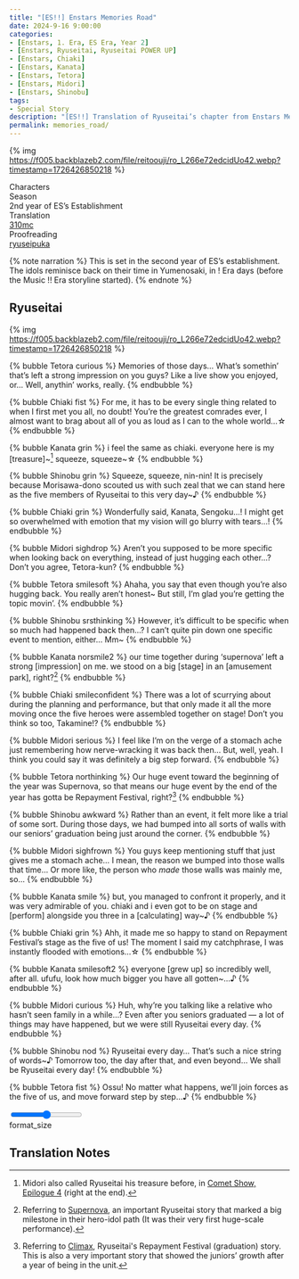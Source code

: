 ```yaml
---
title: "[ES!!] Enstars Memories Road"
date: 2024-9-16 9:00:00
categories:
- [Enstars, 1. Era, ES Era, Year 2]
- [Enstars, Ryuseitai, Ryuseitai POWER UP]
- [Enstars, Chiaki]
- [Enstars, Kanata]
- [Enstars, Tetora]
- [Enstars, Midori]
- [Enstars, Shinobu]
tags:
- Special Story
description: "[ES!!] Translation of Ryuseitai’s chapter from Enstars Memories Road (Related to recounting their memory in Yumenosaki)."
permalink: memories_road/
---
```


{% img https://f005.backblazeb2.com/file/reitoouji/ro_L266e72edcidUo42.webp?timestamp=1726426850218 %}

<div class="three-wrapper" style="--storyColor:#5ac189;--storyColor-rgb:90,193,137;--storyColor-h:147.4;--storyColor-s:45.4%;--storyColor-l:55.5%;">
    <div class="info-area">
        <div class="info">
            <div class="info-item characters">
                <div class="label">
                    Characters
                </div>
                <div class="value">
                    <a href="/categories/Enstars/Tetora" character="Tetora"></a>
                    <a href="/categories/Enstars/Midori" character="Midori"></a>
                    <a href="/categories/Enstars/Shinobu" character="Shinobu"></a>
                    <a href="/categories/Enstars/Chiaki" character="Chiaki"></a>
                    <a href="/categories/Enstars/Kanata" character="Kanata"></a>
                </div>
            </div>
            <div class="info-item one">
                <div class="label">
                    Season
                </div>
                <div class="value">
                    2nd year of ES’s Establishment
                </div>
            </div>
            <div class="info-item two">
                <div class="label">
                    Translation
                </div>
                <div class="value">
                    <a href="/about">310mc</a>
                </div>
            </div>
            <div class="info-item three">
                <div class="label">
                   Proofreading
                </div>
                <div class="value">
                    <a href="https://ryuseipuka.notion.site/proofed-by-ryuseipuka-020757643ea94baabea5e7d21f325a8b" target="_blank">ryuseipuka</a>
                </div>
            </div>
        </div>
    </div>
</div>

<!-- more -->

{% note narration %}
This is set in the second year of ES’s establishment. The idols reminisce back on their time in Yumenosaki, in ! Era days (before the Music !! Era storyline started).
{% endnote %}

## Ryuseitai

{% img https://f005.backblazeb2.com/file/reitoouji/ro_L266e72edcidUo42.webp?timestamp=1726426850218 %}

{% bubble Tetora curious %}
Memories of those days… What’s somethin’ that’s left a strong impression on you guys? Like a live show you enjoyed, or… Well, anythin’ works, really.
{% endbubble %}

{% bubble Chiaki fist %}
For me, it has to be every single thing related to when I first met you all, no doubt! You’re the greatest comrades ever, I almost want to brag about all of you as loud as I can to the whole world…☆
{% endbubble %}

{% bubble Kanata grin %}
i feel the same as chiaki. everyone here is my [treasure]\~[^1] squeeze, squeeze\~☆
{% endbubble %}

{% bubble Shinobu grin %}
Squeeze, squeeze, nin-nin! It is precisely because Morisawa-dono scouted us with such zeal that we can stand here as the five members of Ryuseitai to this very day~♪
{% endbubble %}

{% bubble Chiaki grin %}
Wonderfully said, Kanata, Sengoku…! I might get so overwhelmed with emotion that my vision will go blurry with tears…!
{% endbubble %}

{% bubble Midori sighdrop %}
Aren’t you supposed to be more specific when looking back on everything, instead of just hugging each other…? Don’t you agree, Tetora-kun?
{% endbubble %}

{% bubble Tetora smilesoft %}
Ahaha, you say that even though you’re also hugging back. You really aren’t honest~ But still, I’m glad you’re getting the topic movin’.
{% endbubble %}

{% bubble Shinobu srsthinking %}
However, it’s difficult to be specific when so much had happened back then…? I can’t quite pin down one specific event to mention, either… Mm~
{% endbubble %}

{% bubble Kanata norsmile2 %}
our time together during ‘supernova’ left a strong [impression] on me. we stood on a big [stage] in an [amusement park], right?[^2]
{% endbubble %}

{% bubble Chiaki smileconfident %}
There was a lot of scurrying about during the planning and performance, but that only made it all the more moving once the five heroes were assembled together on stage! Don’t you think so too, Takamine!?
{% endbubble %}

{% bubble Midori serious %}
I feel like I’m on the verge of a stomach ache just remembering how nerve-wracking it was back then… But, well, yeah. I think you could say it was definitely a big step forward.
{% endbubble %}

{% bubble Tetora northinking %}
Our huge event toward the beginning of the year was Supernova, so that means our huge event by the end of the year has gotta be Repayment Festival, right?[^3]
{% endbubble %}

{% bubble Shinobu awkward %}
Rather than an event, it felt more like a trial of some sort. During those days, we had bumped into all sorts of walls with our seniors’ graduation being just around the corner.
{% endbubble %}

{% bubble Midori sighfrown %}
You guys keep mentioning stuff that just gives me a stomach ache… I mean, the reason we bumped into those walls that time… Or more like, the person who <em>made</em> those walls was mainly me, so…
{% endbubble %}

{% bubble Kanata smile %}
but, you managed to confront it properly, and it was very admirable of you. chiaki and i even got to be on stage and [perform] alongside you three in a [calculating] way~♪
{% endbubble %}

{% bubble Chiaki grin %}
Ahh, it made me so happy to stand on Repayment Festival’s stage as the five of us! The moment I said my catchphrase, I was instantly flooded with emotions…☆
{% endbubble %}

{% bubble Kanata smilesoft2 %}
everyone [grew up] so incredibly well, after all. ufufu, look how much bigger you have all gotten~…♪
{% endbubble %}

{% bubble Midori curious %}
Huh, why’re you talking like a relative who hasn’t seen family in a while…? Even after you seniors graduated — a lot of things may have happened, but we were still Ryuseitai every day.
{% endbubble %}

{% bubble Shinobu nod %}
Ryuseitai every day… That’s such a nice string of words~♪ Tomorrow too, the day after that, and even beyond… We shall be Ryuseitai every day!
{% endbubble %}

{% bubble Tetora fist %}
Ossu! No matter what happens, we’ll join forces as the five of us, and move forward step by step…♪
{% endbubble %}

<div class="navigation2">
    <div class="toolbar-wrapper">
        <div class="slider-container">
            <input type="range" min="1" max="5" value="3" class="slider">
        </div>
        <div class="toolbar">
            <a target="_blank" href="/translations/#Index" class="home-button" title="Translations Masterlist"><i class="fa fa-home"></i></a>
            <div class="toolbar__section">
                <a id="sliderDrop">
                    <span class="material-icons-round" title="Text Size">format_size</span>
                </a>
            </div>
            <a href="#top" class="top-arrow" title="Back to Top"><i class="fa fa-arrow-up"></i></a>
        </div>
    </div>
</div>

## Translation Notes

[^1]: Midori also called Ryuseitai his treasure before, in <a href="/comet_show/epilogue" target="_blank">Comet Show, Epilogue 4</a> (right at the end).
[^2]: Referring to <a href="https://ensemble-stars.fandom.com/wiki/Supernova" target="_blank">Supernova</a>, an important Ryuseitai story that marked a big milestone in their hero-idol path (It was their very first huge-scale performance).
[^3]: Referring to <a href="/climax" target="_blank">Climax</a>, Ryuseitai's Repayment Festival (graduation) story. This is also a very important story that showed the juniors’ growth after a year of being in the unit.